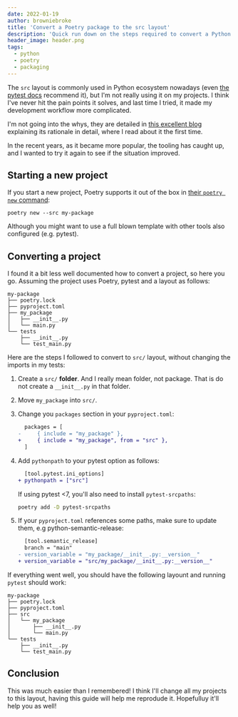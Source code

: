 ```yaml
---
date: 2022-01-19
author: browniebroke
title: 'Convert a Poetry package to the src layout'
description: 'Quick run down on the steps required to convert a Python package using Poetry to the src layout.'
header_image: header.png
tags:
  - python
  - poetry
  - packaging
---
```


The `src` layout is commonly used in Python ecosystem nowadays (even [the pytest docs](https://docs.pytest.org/en/6.2.x/goodpractices.html#tests-outside-application-code) recommend it), but I'm not really using it on my projects. I think I've never hit the pain points it solves, and last time I tried, it made my development workflow more complicated.

I'm not going into the whys, they are detailed in [this excellent blog](https://blog.ionelmc.ro/2014/05/25/python-packaging/) explaining its rationale in detail, where I read about it the first time.

In the recent years, as it became more popular, the tooling has caught up, and I wanted to try it again to see if the situation improved.

## Starting a new project

If you start a new project, Poetry supports it out of the box in [their `poetry new` command](https://python-poetry.org/docs/cli/#new):

```shell
poetry new --src my-package
```

Although you might want to use a full blown template with other tools also configured (e.g. pytest).

## Converting a project

I found it a bit less well documented how to convert a project, so here you go. Assuming the project uses Poetry, pytest and a layout as follows:

```
my-package
├── poetry.lock
├── pyproject.toml
├── my_package
│   ├── __init__.py
│   └── main.py
└── tests
    ├── __init__.py
    └── test_main.py
```

Here are the steps I followed to convert to `src/` layout, without changing the imports in my tests:

1. Create a `src/` **folder**. And I really mean folder, not package. That is do not create a `__init__.py` in that folder.
2. Move `my_package` into `src/`.
3. Change you `packages` section in your `pyproject.toml`:

   ```diff
     packages = [
   -     { include = "my_package" },
   +     { include = "my_package", from = "src" },
     ]
   ```

4. Add `pythonpath` to your pytest option as follows:

   ```diff
     [tool.pytest.ini_options]
   + pythonpath = ["src"]
   ```

   If using pytest <7, you'll also need to install `pytest-srcpaths`:

   ```sh
   poetry add -D pytest-srcpaths
   ```

5. If your `pyproject.toml` references some paths, make sure to update them, e.g python-semantic-release:

   ```diff
     [tool.semantic_release]
     branch = "main"
   - version_variable = "my_package/__init__.py:__version__"
   + version_variable = "src/my_package/__init__.py:__version__"
   ```

If everything went well, you should have the following layount and running `pytest` should work:

```
my-package
├── poetry.lock
├── pyproject.toml
├── src
│   └── my_package
│       ├── __init__.py
│       └── main.py
└── tests
    ├── __init__.py
    └── test_main.py
```

## Conclusion

This was much easier than I remembered! I think I'll change all my projects to this layout, having this guide will help me reprodude it. Hopefulluy it'll help you as well!
